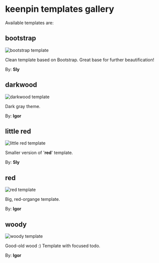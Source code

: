 # keenpin templates gallery

Available templates are:

## bootstrap

![bootstrap template](../tpl/bootstrap/_preview.png_)

Clean template based on Bootstrap. Great base for further beautification!

By: **Sly**

## darkwood

![darkwood template](../tpl/darkwood/_preview.png_)

Dark gray theme.

By: **Igor**

## little red

![little red template](../tpl/littlered/_preview.png_)

Smaller version of '**red**' template.

By: **Sly**

## red

![red template](../tpl/red/_preview.png_)

Big, red-organge template.

By: **Igor**

## woody

![woody template](../tpl/woody/_preview.png_)

Good-old wood :) Template with focused todo.

By: **Igor**
